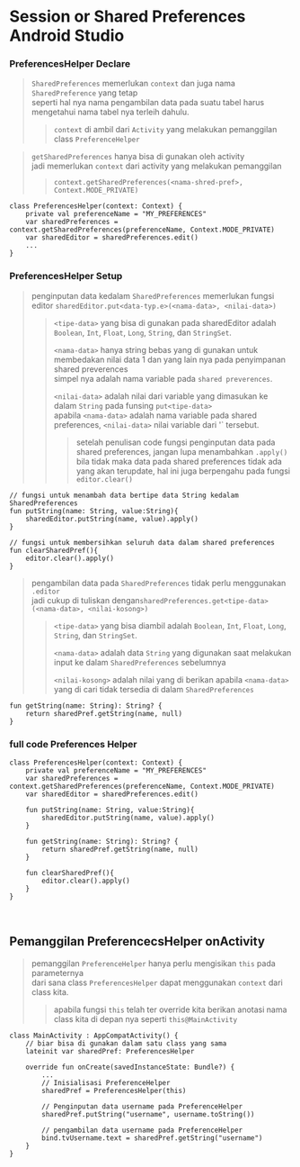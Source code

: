 # Session or Shared Preferences Android Studio

### PreferencesHelper Declare

> `SharedPreferences` memerlukan `context` dan juga nama `SharedPreference` yang tetap <br>
seperti hal nya nama pengambilan data pada suatu tabel harus mengetahui nama tabel nya terleih dahulu.
>> `context` di ambil dari `Activity` yang melakukan pemanggilan class `PreferenceHelper`

> `getSharedPreferences` hanya bisa di gunakan oleh activity <br> 
jadi memerlukan `context` dari activity yang melakukan pemanggilan
>> `context.getSharedPreferences(<nama-shred-pref>, Context.MODE_PRIVATE)`


```
class PreferencesHelper(context: Context) {
    private val preferenceName = "MY_PREFERENCES"
    var sharedPreferences = context.getSharedPreferences(preferenceName, Context.MODE_PRIVATE)
    var sharedEditor = sharedPreferences.edit()
    ...
}
```

### PreferencesHelper Setup

> penginputan data kedalam `SharedPreferences` memerlukan fungsi editor `sharedEditor.put<data-typ.e>(<nama-data>, <nilai-data>)`
>> `<tipe-data>` yang bisa di gunakan pada sharedEditor adalah  `Boolean`, `Int`, `Float`, `Long`, `String`, dan `StringSet`.
>>
>> `<nama-data>` hanya string bebas yang di gunakan untuk membedakan nilai data 1 dan yang lain nya pada penyimpanan shared preverences <br>
simpel nya adalah nama variable pada `shared preverences`.
>>
>> `<nilai-data>` adalah nilai dari variable yang dimasukan ke dalam `String` pada funsing `put<tipe-data>`<br>
apabila `<nama-data>` adalah nama variable pada shared preferences, `<nilai-data>` nilai variable dari '<nama-data>` tersebut.
>>> setelah penulisan code fungsi penginputan data pada shared preferences, jangan lupa menambahkan `.apply()` <br>
bila tidak maka data pada shared preferences tidak ada yang akan terupdate, hal ini juga berpengahu pada fungsi `editor.clear()`

```
// fungsi untuk menambah data bertipe data String kedalam SharedPreferences
fun putString(name: String, value:String){
    sharedEditor.putString(name, value).apply()
}

// fungsi untuk membersihkan seluruh data dalam shared preferences
fun clearSharedPref(){
    editor.clear().apply()
}
```
    
> pengambilan data pada `SharedPreferences` tidak perlu menggunakan `.editor` <br>
jadi cukup di tuliskan dengan`sharedPreferences.get<tipe-data>(<nama-data>, <nilai-kosong>)`
>> `<tipe-data>` yang bisa diambil adalah  `Boolean`, `Int`, `Float`, `Long`, `String`, dan `StringSet`.
>>
>> `<nama-data>` adalah data `String` yang digunakan saat melakukan input ke dalam `SharedPreferences` sebelumnya
>>
>> `<nilai-kosong>` adalah nilai yang di berikan apabila `<nama-data>` yang di cari tidak tersedia di dalam `SharedPreferences`

```
fun getString(name: String): String? {
    return sharedPref.getString(name, null)
}
```

### full code Preferences Helper

```
class PreferencesHelper(context: Context) {
    private val preferenceName = "MY_PREFERENCES"
    var sharedPreferences = context.getSharedPreferences(preferenceName, Context.MODE_PRIVATE)
    var sharedEditor = sharedPreferences.edit()

    fun putString(name: String, value:String){
        sharedEditor.putString(name, value).apply()
    }

    fun getString(name: String): String? {
        return sharedPref.getString(name, null)
    }

    fun clearSharedPref(){
        editor.clear().apply()
    }
}
```
<br>

## Pemanggilan PreferencecsHelper onActivity
> pemanggilan `PreferenceHelper` hanya perlu mengisikan `this` pada parameternya <br>
dari sana class `PreferencesHelper` dapat menggunakan `context` dari class kita.
>> apabila fungsi `this` telah ter override kita berikan anotasi nama class kita di depan nya seperti `this@MainActivity`
```
class MainActivity : AppCompatActivity() {
    // biar bisa di gunakan dalam satu class yang sama
    lateinit var sharedPref: PreferencesHelper
    
    override fun onCreate(savedInstanceState: Bundle?) {
        ...
        // Inisialisasi PreferenceHelper
        sharedPref = PreferencesHelper(this)
        
        // Penginputan data username pada PreferenceHelper
        sharedPref.putString("username", username.toString())
        
        // pengambilan data username pada PreferenceHelper
        bind.tvUsername.text = sharedPref.getString("username")
    }
}
```
